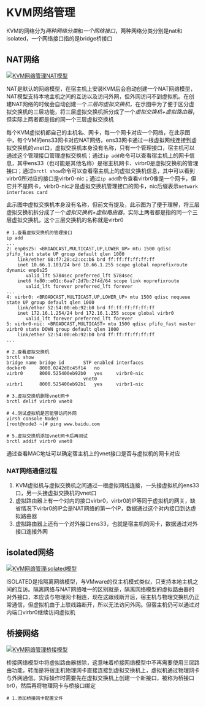 # KVM网络管理

KVM的网络分为*两种网络分类*和*一个网络接口*，两种网络分类分别是nat和isolated，一个网络接口指的是bridge桥接口

## NAT网络

[![KVM网络管理NAT模型](https://s1.ax1x.com/2023/01/20/pSGEoFA.png)](https://imgse.com/i/pSGEoFA)

NAT是默认的网络模型，在宿主机上安装KVM后会自动创建一个NAT网络模型，NAT模型支持本地主机之间的互访以及访问外网，但外网访问不到虚拟机。在创建NAT网络的时候会自动创建一个*三层的虚拟交换机*，在示图中为了便于区分虚拟交换机的三层功能，将三层虚拟交换机拆分成了一个*虚拟交换机+虚拟路由器*，但实际上两者都是指的同一个三层虚拟交换机

每个KVM虚拟机都自己的主机名、网卡，每一个网卡对应一个网络，在此示图中，每个VM的ens33网卡对应NAT网络，ens33网卡通过一根虚拟网线连接到虚拟交换机的vnet口，虚拟交换机本身没有名称，只有一个管理接口，宿主机可以通过这个管理接口管理虚拟交换机；通过`ip add`命令可以查看宿主机上的网卡信息，其中ens33（也可能是其他名称）是宿主机网卡、virbr0是虚拟交换机的管理接口；通过`brctl show`命令可以查看宿主机上的虚拟交换机信息，其中可以看到virbr0所对应的接口是virbr0-nic；通过`ip add`命令查看virbr0像是一个网卡，但它并不是网卡，virbr0-nic才是虚拟交换机管理接口的网卡，nic后缀表示`network interfaces card`

此示图中虚拟交换机本身没有名称，但前文有提及，此示图为了便于理解，将三层虚拟交换机拆分成了一个*虚拟交换机+虚拟路由器*，实际上两者都是指的同一个三层虚拟交换机，这个三层交换机的名称就是virbr0

```shell
# 1.查看虚拟交换机的管理接口
ip add
...
2: enp0s25: <BROADCAST,MULTICAST,UP,LOWER_UP> mtu 1500 qdisc pfifo_fast state UP group default qlen 1000
    link/ether 68:f7:28:c2:cc:b6 brd ff:ff:ff:ff:ff:ff
    inet 10.66.1.103/24 brd 10.66.1.255 scope global noprefixroute dynamic enp0s25
       valid_lft 5784sec preferred_lft 5784sec
    inet6 fe80::e01c:6aa7:2d7b:2f4d/64 scope link noprefixroute 
       valid_lft forever preferred_lft forever
...
4: virbr0: <BROADCAST,MULTICAST,UP,LOWER_UP> mtu 1500 qdisc noqueue state UP group default qlen 1000
    link/ether 52:54:00:eb:92:b0 brd ff:ff:ff:ff:ff:ff
    inet 172.16.1.254/24 brd 172.16.1.255 scope global virbr0
       valid_lft forever preferred_lft forever
5: virbr0-nic: <BROADCAST,MULTICAST> mtu 1500 qdisc pfifo_fast master virbr0 state DOWN group default qlen 1000
    link/ether 52:54:00:eb:92:b0 brd ff:ff:ff:ff:ff:ff
...

# 2.查看虚拟交换机
brctl show 
bridge name	bridge id		STP enabled	interfaces
docker0		8000.0242d0c45f14	no		
virbr0		8000.525400eb92b0	yes		virbr0-nic
							vnet0
virbr1		8000.525400eb92b1	yes		virbr1-nic

# 3.虚拟交换机删除vnet网卡
brctl delif virbr0 vnet0

# 4.测试虚拟机是否能够访问外网
virsh console Node3
[root@node3 ~]# ping www.baidu.com

# 5.虚拟交换机添加vnet网卡后再测试
brctl addif virbr0 vnet0
```

通过查看MAC地址可以确定宿主机上的vnet接口是否与虚拟机的网卡对应

### NAT网络通信过程

1. KVM虚拟机与虚拟交换机之间通过一根虚拟网线连接，一头接虚拟机的ens33口，另一头接虚拟交换机的vnet口
2. 虚拟路由器上有一个对内的接口virbr0，virbr0的IP等同于虚拟机的网关，缺省情况下virbr0的IP会是NAT网络的第一个IP，数据通过这个对内接口到达虚拟路由器
3. 虚拟路由器上还有一个对外接口ens33，也就是宿主机的网卡，数据通过对外接口连接外网

## isolated网络

[![KVM网络管理isolated模型](https://s1.ax1x.com/2023/01/20/pSGE4dH.png)](https://imgse.com/i/pSGE4dH)

ISOLATED是指隔离网络模型，与VMware的仅主机模式类似，只支持本地主机之间的互访。隔离网络与NAT网络唯一的区别就是，隔离网络模型的虚拟路由器的对外接口，本应该与物理网卡相连，现在这跟线断开后，宿主机与物理交换机仍正常通信，但虚拟机由于上联线路断开，所以无法访问外网。但宿主机仍可以通过对内端口virbr0继续访问虚拟机

## 桥接网络

[![KVM网络管理桥接模型](https://s1.ax1x.com/2023/01/20/pSGE5od.png)](https://imgse.com/i/pSGE5od)

桥接网络模型中将虚拟路由器拔除，这意味着桥接网络模型中不再需要使用三层路由功能，转而是将宿主机物理网卡直接连接到虚拟交换机上，虚拟机通过物理网卡与外网通信。实际操作时需要先在虚拟交换机上创建一个新接口，被称为桥接口br0，然后再将物理网卡与桥接口绑定

```shell
# 1.添加桥接网卡配置文件

```